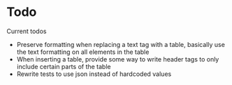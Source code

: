 ﻿# Todo

Current todos

* Preserve formatting when replacing a text tag with a table, basically use the text formatting on all elements in the table
* When inserting a table, provide some way to write header tags to only include certain parts of the table
* Rewrite tests to use json instead of hardcoded values